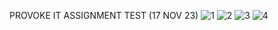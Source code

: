 PROVOKE IT
ASSIGNMENT TEST (17 NOV 23)
![1](https://github.com/PradumnSrivastava/Provoke-IT/assets/131151467/c64cc902-56a0-4f7a-9698-9d48149728cd)
![2](https://github.com/PradumnSrivastava/Provoke-IT/assets/131151467/e7a26e99-3964-44d1-915d-d6a7eda1cddb)
![3](https://github.com/PradumnSrivastava/Provoke-IT/assets/131151467/c1045f90-98af-4794-9339-48b3f6194d8e)
![4](https://github.com/PradumnSrivastava/Provoke-IT/assets/131151467/52f4a49e-5d93-4bb7-b3e7-5384b53321fe)


